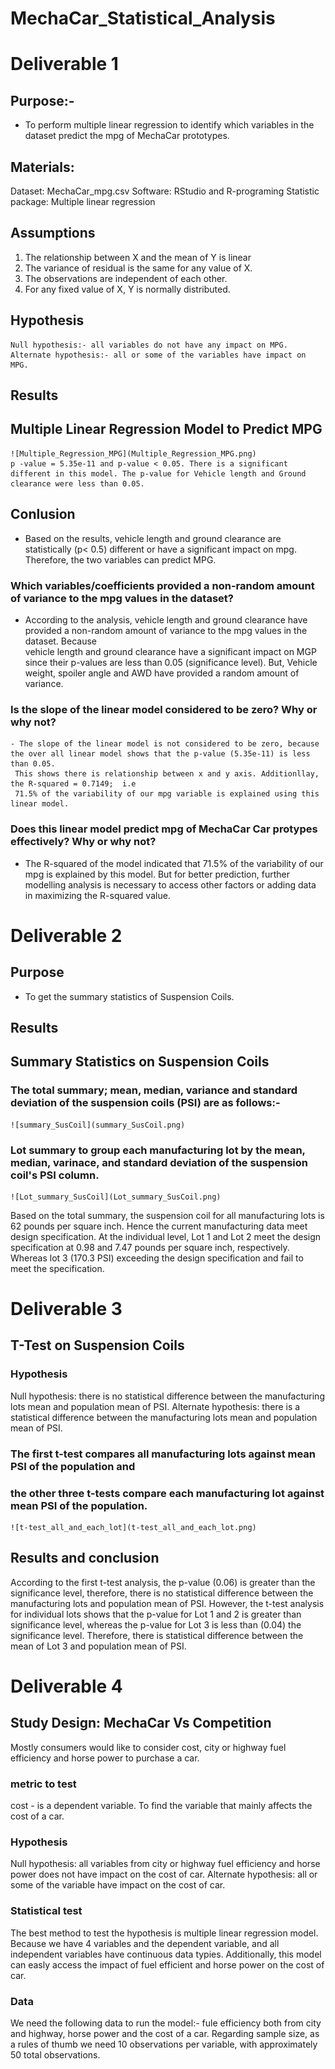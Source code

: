 # MechaCar_Statistical_Analysis

# Deliverable 1 
## Purpose:-
-	To perform multiple linear regression to identify which variables in the dataset predict the mpg of MechaCar prototypes.  

## Materials: 
Dataset: MechaCar_mpg.csv
Software: RStudio and R-programing 
Statistic package: Multiple linear regression 

## Assumptions 
1.	The relationship between X and the mean of Y is linear 
2.	The variance of residual is the same for any value of X. 
3.	The observations are independent of each other. 
4.	For any fixed value of X, Y is normally distributed.

## Hypothesis 
    Null hypothesis:- all variables do not have any impact on MPG.
    Alternate hypothesis:- all or some of the variables have impact on MPG.

## Results 
## Multiple Linear Regression Model to Predict MPG 
    ![Multiple_Regression_MPG](Multiple_Regression_MPG.png)
    p -value = 5.35e-11 and p-value < 0.05. There is a significant different in this model. The p-value for Vehicle length and Ground clearance were less than 0.05. 

## Conlusion
   - Based on the results, vehicle length and ground clearance are statistically (p< 0.5) different or have a significant impact on mpg. 
     Therefore, the two variables can predict MPG. 

### Which variables/coefficients provided a non-random amount of variance to the mpg values in the dataset?
  - According to the analysis, vehicle length and ground clearance have provided a non-random amount of variance to the mpg values in the dataset. Because  
    vehicle length and ground clearance have a significant impact on MGP since their p-values are less than 0.05 (significance level).
    But, Vehicle weight, spoiler angle and AWD have provided a random amount of variance. 
     
### Is the slope of the linear model considered to be zero? Why or why not? 
    - The slope of the linear model is not considered to be zero, because the over all linear model shows that the p-value (5.35e-11) is less than 0.05.
     This shows there is relationship between x and y axis. Additionllay, the R-squared = 0.7149;  i.e
     71.5% of the variability of our mpg variable is explained using this linear model. 

### Does this linear model predict mpg of MechaCar Car protypes effectively? Why or why not? 
  - The R-squared of the model indicated that 71.5% of the variability of our mpg is explained by this model. But for better prediction, 
    further modelling analysis is necessary to access other factors or adding data in maximizing the R-squared value. 
  
# Deliverable 2

## Purpose 
  - To get the summary statistics of Suspension Coils. 

## Results 
 
## Summary Statistics on Suspension Coils

### The total summary; mean, median, variance and standard deviation of the suspension coils (PSI) are as follows:-  
    ![summary_SusCoil](summary_SusCoil.png)

### Lot summary to group each manufacturing lot by the mean, median, varinace, and standard deviation of the suspension coil's PSI column. 
    ![Lot_summary_SusCoil](Lot_summary_SusCoil.png)

Based on the total summary, the suspension coil for all manufacturing lots is 62 pounds per square inch. 
Hence the current manufacturing data meet design specification. At the individual level, 
Lot 1 and Lot 2 meet the design specification at 0.98 and 7.47 pounds per square inch, respectively. 
Whereas lot 3 (170.3 PSI) exceeding the design specification and fail to meet the specification. 

# Deliverable 3

## T-Test on Suspension Coils 

### Hypothesis 
Null hypothesis: there is no statistical difference between the manufacturing lots mean and population mean of PSI.
Alternate hypothesis: there is a statistical difference between the manufacturing lots mean and population mean of PSI.

### The first t-test compares all manufacturing lots against mean PSI of the population and 
### the other three t-tests compare each manufacturing lot against mean PSI of the population.
    ![t-test_all_and_each_lot](t-test_all_and_each_lot.png)

## Results and conclusion 
According to the first t-test analysis, the p-value (0.06) is greater than the significance level, 
therefore, there is no statistical difference between the manufacturing lots and population mean of PSI. 
However, the t-test analysis for individual lots shows that the p-value for Lot 1 and 2 is greater than significance level, 
whereas the p-value for Lot 3 is less than (0.04) the significance level. Therefore, 
there is statistical difference between the mean of Lot 3 and population mean of PSI. 

# Deliverable 4

## Study Design: MechaCar Vs Competition

Mostly consumers would like to consider cost, city or highway fuel efficiency and horse power to purchase a car. 

### metric to test 
cost - is a dependent variable.
To find the variable that mainly affects the cost of a car. 

### Hypothesis 

Null hypothesis: all variables from city or highway fuel efficiency and horse power does not have impact on the cost of car. 
Alternate hypothesis: all or some of the variable have impact on the cost of car. 

### Statistical test 

The best method to test the hypothesis is multiple linear regression model. Because we have 4 variables and the dependent variable, and 
all independent variables have continuous data typies. 
Additionally, this model can easly access the impact of fuel efficient and horse power on the cost of car.

### Data  
We need the following data to run the model:- fule efficiency both from city and highway, horse power and the cost of a car. 
Regarding sample size, as a rules of thumb we need 10 observations per variable, with approximately 50 total observations. 